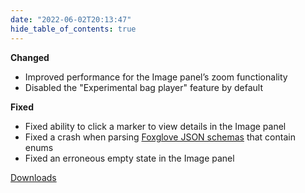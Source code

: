 ```yaml
---
date: "2022-06-02T20:13:47"
hide_table_of_contents: true
---
```

**Changed**
- Improved performance for the Image panel’s zoom functionality
- Disabled the "Experimental bag player" feature by default

**Fixed**
- Fixed ability to click a marker to view details in the Image panel
- Fixed a crash when parsing [Foxglove JSON schemas](https://github.com/foxglove/schemas/tree/main/schemas/jsonschema) that contain enums
- Fixed an erroneous empty state in the Image panel

[Downloads](https://github.com/foxglove/studio/releases/tag/v1.13.2)
